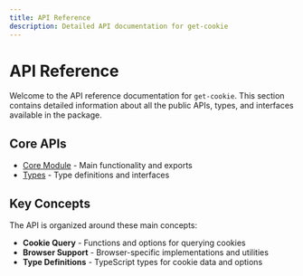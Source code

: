 ```yaml
---
title: API Reference
description: Detailed API documentation for get-cookie
---
```


# API Reference

Welcome to the API reference documentation for `get-cookie`. This section contains detailed information about all the public APIs, types, and interfaces available in the package.

## Core APIs

- [Core Module](./modules.md) - Main functionality and exports
- [Types](./types.md) - Type definitions and interfaces

## Key Concepts

The API is organized around these main concepts:

- **Cookie Query** - Functions and options for querying cookies
- **Browser Support** - Browser-specific implementations and utilities
- **Type Definitions** - TypeScript types for cookie data and options
